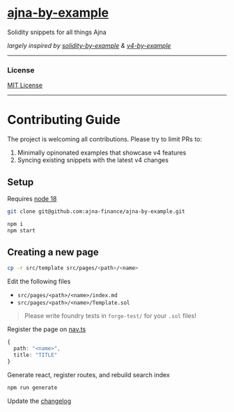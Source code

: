 # [ajna-by-example](https://ajna-by-example.org)

Solidity snippets for all things Ajna

*largely inspired by [solidity-by-example](https://solidity-by-example.org) & [v4-by-example](https://www.v4-by-example.org/)*

---

### License

[MIT License](LICENSE)

---

# Contributing Guide

The project is welcoming all contributions. Please try to limit PRs to:

1. Minimally opinonated examples that showcase v4 features
2. Syncing existing snippets with the latest v4 changes

## Setup

Requires [node 18](https://nodejs.org/en/download)

```bash
git clone git@github.com:ajna-finance/ajna-by-example.git

npm i
npm start
```

## Creating a new page

```bash
cp -r src/template src/pages/<path>/<name>
```

Edit the following files
* `src/pages/<path>/<name>/index.md`
* `src/pages/<path>/<name>/Template.sol`

> Please write foundry tests in `forge-test/` for your `.sol` files!

Register the page on [nav.ts](src/nav.ts)
```typescript
{
  path: "<name>",
  title: "TITLE"
}
```

Generate react, register routes, and rebuild search index
```bash
npm run generate
```

Update the [changelog](src/pages/index.tsx#L11)